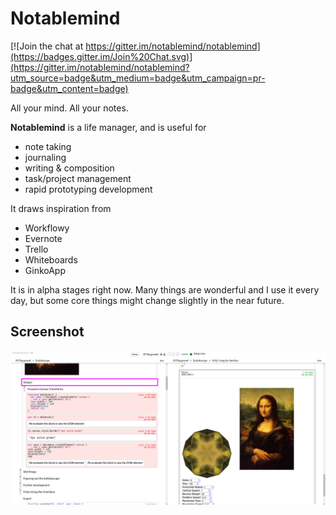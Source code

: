 
# Notablemind

[![Join the chat at https://gitter.im/notablemind/notablemind](https://badges.gitter.im/Join%20Chat.svg)](https://gitter.im/notablemind/notablemind?utm_source=badge&utm_medium=badge&utm_campaign=pr-badge&utm_content=badge)

All your mind. All your notes.

**Notablemind** is a life manager, and is useful for

- note taking
- journaling
- writing & composition
- task/project management
- rapid prototyping development

It draws inspiration from

- Workflowy
- Evernote
- Trello
- Whiteboards
- GinkoApp

It is in alpha stages right now. Many things are wonderful and I use it every
day, but some core things might change slightly in the near future.

## Screenshot

![screenshot](screenshot.png)

